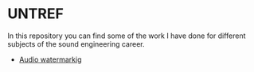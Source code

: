 <h1> UNTREF</h1>
<p>In this repository you can find some of the work I have done for different subjects of the sound engineering career.</p>
<ul>
<li><a href="https://github.com/mateogarcia99/UNTREF/tree/main/Audio%20watermarking">Audio watermarkig</a>
</ul>
